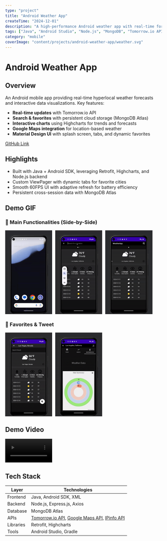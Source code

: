 ```yaml
---
type: "project"
title: "Android Weather App"
createTime: "2024-12-01"
description: "A high-performance Android weather app with real-time forecasts, interactive charts, and cloud-synced favorites."
tags: ["Java", "Android Studio", "Node.js", "MongoDB", "Tomorrow.io API", "Highcharts", "Retrofit"]
category: "mobile"
coverImage: "content/projects/android-weather-app/weather.svg"
---
```


# Android Weather App

## Overview

An Android mobile app providing real-time hyperlocal weather forecasts and interactive data visualizations. Key features:
- **Real-time updates** with Tomorrow.io API
- **Search & favorites** with persistent cloud storage (MongoDB Atlas)
- **Interactive charts** using Highcharts for trends and forecasts
- **Google Maps integration** for location-based weather
- **Material Design UI** with splash screen, tabs, and dynamic favorites

[GitHub Link](https://github.com/HuJacobJiabao/Android-Weather-App)

## Highlights

- Built with Java + Android SDK, leveraging Retrofit, Highcharts, and Node.js backend
- Custom ViewPager with dynamic tabs for favorite cities
- Smooth 60FPS UI with adaptive refresh for battery efficiency
- Persistent cross-session data with MongoDB Atlas

## Demo GIF
### 🔹 Main Functionalities (Side-by-Side)
<div style="display: flex; gap: 10px;">
  <img src="content/projects/android-weather-app/demo/splash_screen.gif" alt="Splash Screen" width="30%">
  <img src="content/projects/android-weather-app/demo/auto_complete.gif" alt="Auto-complete" width="30%">
  <img src="content/projects/android-weather-app/demo/weather_details.gif" alt="Weather Details" width="30%">
</div>

### 🔹 Favorites & Tweet

<div style="display: flex; gap: 10px; margin-top: 15px;">
  <img src="content/projects/android-weather-app/demo/add_to_remove_from_fav.gif" alt="Favorites" width="30%">
  <img src="content/projects/android-weather-app/demo/tweet.gif" alt="Tweet" width="30%">
</div>

## Demo Video

<video controls width="30%" src="/content/projects/android-weather-app/demo/weather_app_demo.mp4" title="Android Weather App Demo"></video>


## Tech Stack

| Layer      | Technologies                                                                                  |
|------------|-----------------------------------------------------------------------------------------------|
| Frontend   | Java, Android SDK, XML                                                                         |
| Backend    | Node.js, Express.js, Axios                                                                     |
| Database   | MongoDB Atlas                                                                                  |
| APIs       | [Tomorrow.io API](https://www.tomorrow.io/), [Google Maps API](https://developers.google.com/maps), [IPinfo API](https://ipinfo.io/) |
| Libraries  | Retrofit, Highcharts                                                                           |
| Tools      | Android Studio, Gradle                                                                         |